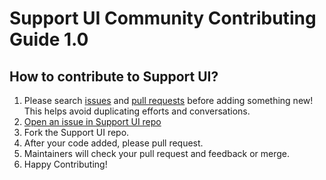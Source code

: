 # Support UI Community Contributing Guide 1.0
## How to contribute to Support UI?
1. Please search [issues](https://github.com/IntellectusCorp/support_ui/issues) and [pull requests](https://github.com/IntellectusCorp/support_ui/pulls) before adding something new! This helps avoid duplicating efforts and conversations.
2. [Open an issue in Support UI repo](https://github.com/IntellectusCorp/support_ui/issues/new)
3. Fork the Support UI repo.
4. After your code added, please pull request.
5. Maintainers will check your pull request and feedback or merge.
6. Happy Contributing!
